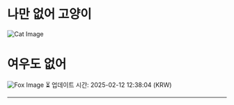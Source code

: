 
# 나만 없어 고양이

![Cat Image](https://cdn2.thecatapi.com/images/MTc4MTI2MQ.gif)

# 여우도 없어
![Fox Image](https://randomfox.ca/images/48.jpg)
⏳ 업데이트 시간: 2025-02-12 12:38:04 (KRW)

---

